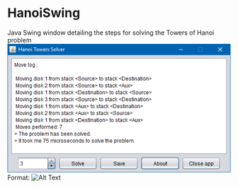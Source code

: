 # HanoiSwing
Java Swing window detailing the steps for solving the Towers of Hanoi problem
![PrintScreen](/GUI.png)
Format: ![Alt Text](url)
